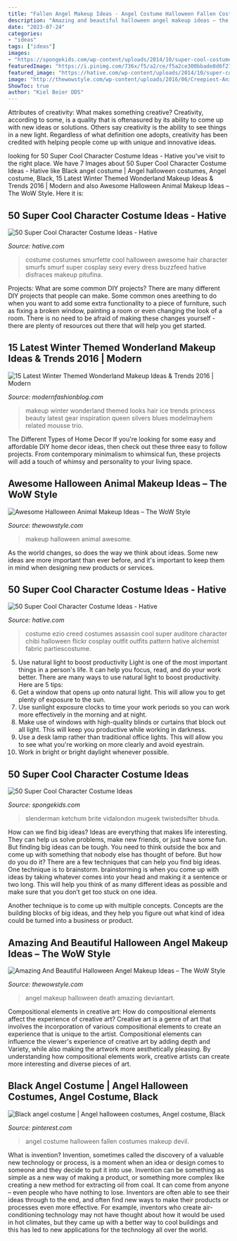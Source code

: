 ```yaml
---
title: "Fallen Angel Makeup Ideas - Angel Costume Halloween Fallen Costumes Makeup Devil"
description: "Amazing and beautiful halloween angel makeup ideas – the wow style"
date: "2023-07-24"
categories:
- "ideas"
tags: ["ideas"]
images:
- "https://spongekids.com/wp-content/uploads/2014/10/super-cool-costume-ideas/36-slenderman-costume.jpg"
featuredImage: "https://i.pinimg.com/736x/f5/a2/ce/f5a2ce300bbade8d6f277359b9e66c23--black-angel-costume-angel-costumes.jpg"
featured_image: "https://hative.com/wp-content/uploads/2014/10/super-cool-costume-ideas/33-smurfette-costume.jpg"
image: "http://thewowstyle.com/wp-content/uploads/2016/06/Creepiest-Animal-Halloween-Makeup.jpg"
ShowToc: true
author: "Kiel Beier DDS"
---
```



Attributes of creativity: What makes something creative?
Creativity, according to some, is a quality that is oftenasured by its ability to come up with new ideas or solutions. Others say creativity is the ability to see things in a new light. Regardless of what definition one adopts, creativity has been credited with helping people come up with unique and innovative ideas.

	

		
looking for 50 Super Cool Character Costume Ideas - Hative you've visit to the right place. We have 7 Images about 50 Super Cool Character Costume Ideas - Hative like Black angel costume | Angel halloween costumes, Angel costume, Black, 15 Latest Winter Themed Wonderland Makeup Ideas &amp; Trends 2016 | Modern and also Awesome Halloween Animal Makeup Ideas – The WoW Style. Here it is:
		
    
## 50 Super Cool Character Costume Ideas - Hative

<img loading=lazy src="https://hative.com/wp-content/uploads/2014/10/super-cool-costume-ideas/33-smurfette-costume.jpg" onerror="this.onerror=null;this.src='https://tse3.mm.bing.net/th?id=OIP.cEExjpPPCuDd2QGurNYOwQHaLH&amp;pid=15.1';" alt="50 Super Cool Character Costume Ideas - Hative">

_Source: hative.com_

>costume costumes smurfette cool halloween awesome hair character smurfs smurf super cosplay sexy every dress buzzfeed hative disfraces makeup pitufina. 

	

Projects: What are some common DIY projects?
There are many different DIY projects that people can make. Some common ones areething to do when you want to add some extra functionality to a piece of furniture, such as fixing a broken window, painting a room or even changing the look of a room. There is no need to be afraid of making these changes yourself - there are plenty of resources out there that will help you get started.

    
## 15 Latest Winter Themed Wonderland Makeup Ideas &amp; Trends 2016 | Modern

<img loading=lazy src="http://modernfashionblog.com/wp-content/uploads/2015/12/15-Latest-Winter-Themed-Wonderland-Makeup-Ideas-Trends-2016-7.jpg" onerror="this.onerror=null;this.src='https://tse1.mm.bing.net/th?id=OIP.MqaZd3y46dXdmpnCi6tirgAAAA&amp;pid=15.1';" alt="15 Latest Winter Themed Wonderland Makeup Ideas &amp; Trends 2016 | Modern">

_Source: modernfashionblog.com_

>makeup winter wonderland themed looks hair ice trends princess beauty latest gear inspiration queen silvers blues modelmayhem related mousse trio. 

	

The Different Types of Home Decor
If you're looking for some easy and affordable DIY home decor ideas, then check out these three easy to follow projects. From contemporary minimalism to whimsical fun, these projects will add a touch of whimsy and personality to your living space.

    
## Awesome Halloween Animal Makeup Ideas – The WoW Style

<img loading=lazy src="http://thewowstyle.com/wp-content/uploads/2016/06/Creepiest-Animal-Halloween-Makeup.jpg" onerror="this.onerror=null;this.src='https://tse2.mm.bing.net/th?id=OIP.xyvvzGQWD5OSVsAdSDx8AQHaNJ&amp;pid=15.1';" alt="Awesome Halloween Animal Makeup Ideas – The WoW Style">

_Source: thewowstyle.com_

>makeup halloween animal awesome. 

	

As the world changes, so does the way we think about ideas. Some new ideas are more important than ever before, and it's important to keep them in mind when designing new products or services.

    
## 50 Super Cool Character Costume Ideas - Hative

<img loading=lazy src="https://hative.com/wp-content/uploads/2014/10/super-cool-costume-ideas/34-ezio-costume.jpg" onerror="this.onerror=null;this.src='https://tse3.mm.bing.net/th?id=OIP.1Ed13lbWFTyNVvBZ5fBPyAHaJ4&amp;pid=15.1';" alt="50 Super Cool Character Costume Ideas - Hative">

_Source: hative.com_

>costume ezio creed costumes assassin cool super auditore character chibi halloween flickr cosplay outfit outfits pattern hative alchemist fabric partiescostume. 

	

5) Use natural light to boost productivity
Light is one of the most important things in a person's life. It can help you focus, read, and do your work better. There are many ways to use natural light to boost productivity. Here are 5 tips:
1) Get a window that opens up onto natural light. This will allow you to get plenty of exposure to the sun.
2) Use sunlight exposure clocks to time your work periods so you can work more effectively in the morning and at night.
3) Make use of windows with high-quality blinds or curtains that block out all light. This will keep you productive while working in darkness.
4) Use a desk lamp rather than traditional office lights. This will allow you to see what you're working on more clearly and avoid eyestrain.
5) Work in bright or bright daylight whenever possible.

    
## 50 Super Cool Character Costume Ideas

<img loading=lazy src="https://spongekids.com/wp-content/uploads/2014/10/super-cool-costume-ideas/36-slenderman-costume.jpg" onerror="this.onerror=null;this.src='https://tse3.mm.bing.net/th?id=OIP.s4IXIGjObFoAqzG8gelpBAHaLG&amp;pid=15.1';" alt="50 Super Cool Character Costume Ideas">

_Source: spongekids.com_

>slenderman ketchum brite vidalondon mugeek twistedsifter bhuda. 

	

How can we find big ideas?
Ideas are everything that makes life interesting. They can help us solve problems, make new friends, or just have some fun. But finding big ideas can be tough. You need to think outside the box and come up with something that nobody else has thought of before. But how do you do it? There are a few techniques that can help you find big ideas. 
One technique is to brainstorm. brainstorming is when you come up with ideas by taking whatever comes into your head and making it a sentence or two long. This will help you think of as many different ideas as possible and make sure that you don’t get too stuck on one idea. 

Another technique is to come up with multiple concepts. Concepts are the building blocks of big ideas, and they help you figure out what kind of idea could be turned into a business or product.

    
## Amazing And Beautiful Halloween Angel Makeup Ideas – The WoW Style

<img loading=lazy src="http://thewowstyle.com/wp-content/uploads/2016/06/Death-Angel-Halloween-Makeup.jpg" onerror="this.onerror=null;this.src='https://tse4.mm.bing.net/th?id=OIP.SqIVEdI26CIcBUqRTDFE1QHaJ4&amp;pid=15.1';" alt="Amazing And Beautiful Halloween Angel Makeup Ideas – The WoW Style">

_Source: thewowstyle.com_

>angel makeup halloween death amazing deviantart. 

	

Compositional elements in creative art: How do compositional elements affect the experience of creative art?
Creative art is a genre of art that involves the incorporation of various compositional elements to create an experience that is unique to the artist. Compositional elements can influence the viewer's experience of creative art by adding depth and Variety, while also making the artwork more aesthetically pleasing. By understanding how compositional elements work, creative artists can create more interesting and diverse pieces of art.

    
## Black Angel Costume | Angel Halloween Costumes, Angel Costume, Black

<img loading=lazy src="https://i.pinimg.com/736x/f5/a2/ce/f5a2ce300bbade8d6f277359b9e66c23--black-angel-costume-angel-costumes.jpg" onerror="this.onerror=null;this.src='https://tse2.mm.bing.net/th?id=OIP.4n41kw9cf33eBQwhFp9hFAHaNL&amp;pid=15.1';" alt="Black angel costume | Angel halloween costumes, Angel costume, Black">

_Source: pinterest.com_

>angel costume halloween fallen costumes makeup devil. 

	

What is invention?
Invention, sometimes called the discovery of a valuable new technology or process, is a moment when an idea or design comes to someone and they decide to put it into use. Invention can be something as simple as a new way of making a product, or something more complex like creating a new method for extracting oil from coal. It can come from anyone – even people who have nothing to lose. Inventors are often able to see their ideas through to the end, and often find new ways to make their products or processes even more effective. For example, inventors who create air-conditioning technology may not have thought about how it would be used in hot climates, but they came up with a better way to cool buildings and this has led to new applications for the technology all over the world.

